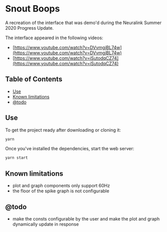 # Snout Boops <!-- omit in toc -->

A recreation of the interface that was demo'd during the Neuralink Summer 2020 Progress Update.

The interface appeared in the following videos:

* [https://www.youtube.com/watch?v=DVvmgjBL74w](https://www.youtube.com/watch?v=DVvmgjBL74w)
* [https://www.youtube.com/watch?v=iSutodqCZ74](https://www.youtube.com/watch?v=iSutodqCZ74)


## Table of Contents <!-- omit in toc -->

- [Use](#use)
- [Known limitations](#known-limitations)
- [@todo](#todo)

## Use

To get the project ready after downloading or cloning it:

```bash
yarn
```

Once you've installed the dependencies, start the web server:

```bash
yarn start
```


## Known limitations

* plot and graph components only support 60Hz
* the floor of the spike graph is not configurable


## @todo

* make the consts configurable by the user and make the plot and graph dynamically update in response
